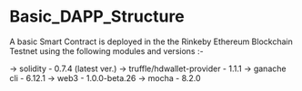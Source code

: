 # Basic_DAPP_Structure

A basic Smart Contract is deployed in the the Rinkeby Ethereum Blockchain Testnet using the following modules and versions :-

 -> solidity - 0.7.4 (latest ver.)
 -> truffle/hdwallet-provider - 1.1.1
 -> ganache cli - 6.12.1
 -> web3 - 1.0.0-beta.26
 -> mocha - 8.2.0
